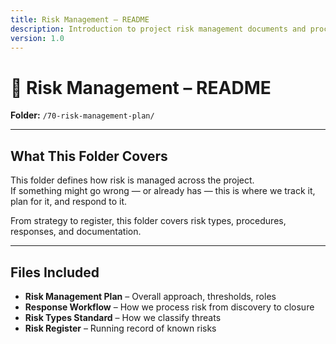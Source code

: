 ```yaml
---
title: Risk Management – README
description: Introduction to project risk management documents and processes.
version: 1.0
---
```


# 📁 Risk Management – README  
**Folder:** `/70-risk-management-plan/`

---

## What This Folder Covers

This folder defines how risk is managed across the project.  
If something might go wrong — or already has — this is where we track it, plan for it, and respond to it.

From strategy to register, this folder covers risk types, procedures, responses, and documentation.

---

## Files Included

- **Risk Management Plan** – Overall approach, thresholds, roles  
- **Response Workflow** – How we process risk from discovery to closure  
- **Risk Types Standard** – How we classify threats  
- **Risk Register** – Running record of known risks  
